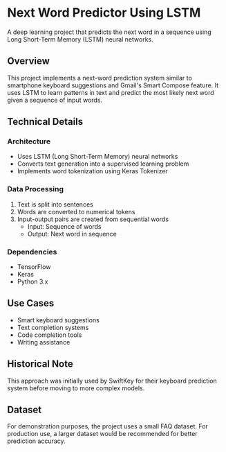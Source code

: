 # Next Word Predictor Using LSTM

A deep learning project that predicts the next word in a sequence using Long Short-Term Memory (LSTM) neural networks.

## Overview

This project implements a next-word prediction system similar to smartphone keyboard suggestions and Gmail's Smart Compose feature. It uses LSTM to learn patterns in text and predict the most likely next word given a sequence of input words.

## Technical Details

### Architecture
- Uses LSTM (Long Short-Term Memory) neural networks
- Converts text generation into a supervised learning problem
- Implements word tokenization using Keras Tokenizer

### Data Processing
1. Text is split into sentences
2. Words are converted to numerical tokens
3. Input-output pairs are created from sequential words
   - Input: Sequence of words
   - Output: Next word in sequence

### Dependencies
- TensorFlow
- Keras
- Python 3.x

## Use Cases
- Smart keyboard suggestions
- Text completion systems
- Code completion tools
- Writing assistance

## Historical Note
This approach was initially used by SwiftKey for their keyboard prediction system before moving to more complex models.

## Dataset
For demonstration purposes, the project uses a small FAQ dataset. For production use, a larger dataset would be recommended for better prediction accuracy.
